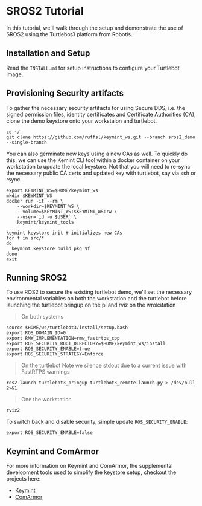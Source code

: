 # SROS2 Tutorial

In this tutorial, we'll walk through the setup and demonstrate the use of SROS2 using the Turtlebot3 platform from Robotis.

## Installation and Setup

Read the `INSTALL.md` for setup instructions to configure your Turtlebot image.


## Provisioning Security artifacts

To gather the necessary security artifacts for using Secure DDS, i.e. the signed permission files, identity certificates and Certificate Authorities (CA), clone the demo keystore onto your workstaion and turtlebot.

``` shell
cd ~/
git clone https://github.com/ruffsl/keymint_ws.git --branch sros2_demo --single-branch
```

You can also germinate new keys using a new CAs as well. To quickly do this, we can use the Kemint CLI tool within a docker container on your workstation to update the local keystore. Not that you will need to re-sync the necessary public CA certs and updated key with turtlebot, say via ssh or rsync.

``` shell
export KEYMINT_WS=$HOME/keymint_ws
mkdir $KEYMINT_WS
docker run -it --rm \
    --workdir=$KEYMINT_WS \
    --volume=$KEYMINT_WS:$KEYMINT_WS:rw \
    --user=`id -u $USER` \
    keymint/keymint_tools

keymint keystore init # initializes new CAs
for f in src/*
do
  keymint keystore build_pkg $f
done
exit
```

## Running SROS2

To use ROS2 to secure the existing turtlebot demo, we'll set the necessary environmental variables on both the workstation and the turtlebot before launching the turtlebot bringup on the pi and rviz on the wrokstation

> On both systems

``` shell
source $HOME/ws/turtlebot3/install/setup.bash
export ROS_DOMAIN_ID=0
export RMW_IMPLEMENTATION=rmw_fastrtps_cpp
export ROS_SECURITY_ROOT_DIRECTORY=$HOME/keymint_ws/install
export ROS_SECURITY_ENABLE=true
export ROS_SECURITY_STRATEGY=Enforce
```

> On the turtlebot
> Note we silence stdout due to a current issue with FastRTPS warnings

``` shell
ros2 launch turtlebot3_bringup turtlebot3_remote.launch.py > /dev/null 2>&1
```

> One the workstation

``` shell
rviz2
```

To switch back and disable security, simple update `ROS_SECURITY_ENABLE`:

``` shell
export ROS_SECURITY_ENABLE=false
```

## Keymint and ComArmor

For more information on Keymint and ComArmor, the supplemental development tools used to simplify the keystore setup, checkout the projects here:

 * [Keymint](https://github.com/keymint/keymint_tools)
 * [ComArmor](https://github.com/ComArmor/comarmor)
